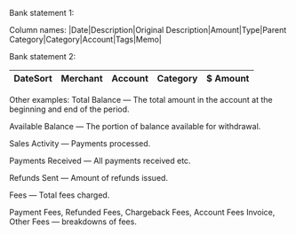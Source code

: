 
Bank statement 1:

Column names:
|Date|Description|Original Description|Amount|Type|Parent Category|Category|Account|Tags|Memo|


Bank statement 2:

| DateSort | Merchant | Account | Category | $ Amount |
| -------- | -------- | ------- | -------- | -------- |



Other examples:
Total Balance — The total amount in the account at the beginning and end of the period.

Available Balance — The portion of balance available for withdrawal.

Sales Activity — Payments processed.

Payments Received — All payments received etc.

Refunds Sent — Amount of refunds issued.

Fees — Total fees charged.

Payment Fees, Refunded Fees, Chargeback Fees, Account Fees Invoice, Other Fees — breakdowns of fees.